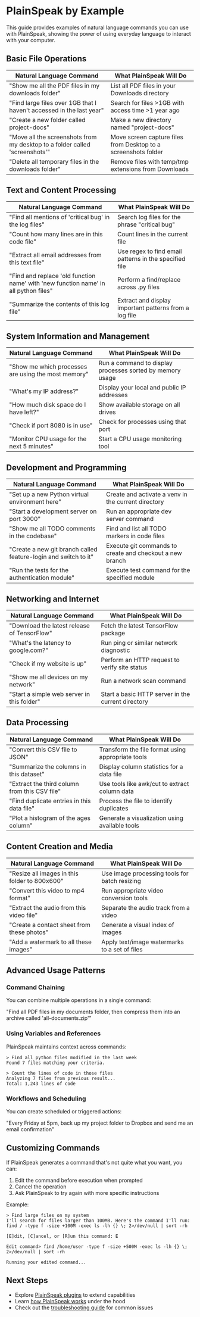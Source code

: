 # PlainSpeak by Example

This guide provides examples of natural language commands you can use with PlainSpeak, showing the power of using everyday language to interact with your computer.

## Basic File Operations

| Natural Language Command | What PlainSpeak Will Do |
|--------------------------|-------------------------|
| "Show me all the PDF files in my downloads folder" | List all PDF files in your Downloads directory |
| "Find large files over 1GB that I haven't accessed in the last year" | Search for files >1GB with access time >1 year ago |
| "Create a new folder called project-docs" | Make a new directory named "project-docs" |
| "Move all the screenshots from my desktop to a folder called 'screenshots'" | Move screen capture files from Desktop to a screenshots folder |
| "Delete all temporary files in the downloads folder" | Remove files with temp/tmp extensions from Downloads |

## Text and Content Processing

| Natural Language Command | What PlainSpeak Will Do |
|--------------------------|-------------------------|
| "Find all mentions of 'critical bug' in the log files" | Search log files for the phrase "critical bug" |
| "Count how many lines are in this code file" | Count lines in the current file |
| "Extract all email addresses from this text file" | Use regex to find email patterns in the specified file |
| "Find and replace 'old function name' with 'new function name' in all python files" | Perform a find/replace across .py files |
| "Summarize the contents of this log file" | Extract and display important patterns from a log file |

## System Information and Management

| Natural Language Command | What PlainSpeak Will Do |
|--------------------------|-------------------------|
| "Show me which processes are using the most memory" | Run a command to display processes sorted by memory usage |
| "What's my IP address?" | Display your local and public IP addresses |
| "How much disk space do I have left?" | Show available storage on all drives |
| "Check if port 8080 is in use" | Check for processes using that port |
| "Monitor CPU usage for the next 5 minutes" | Start a CPU usage monitoring tool |

## Development and Programming

| Natural Language Command | What PlainSpeak Will Do |
|--------------------------|-------------------------|
| "Set up a new Python virtual environment here" | Create and activate a venv in the current directory |
| "Start a development server on port 3000" | Run an appropriate dev server command |
| "Show me all TODO comments in the codebase" | Find and list all TODO markers in code files |
| "Create a new git branch called feature-login and switch to it" | Execute git commands to create and checkout a new branch |
| "Run the tests for the authentication module" | Execute test command for the specified module |

## Networking and Internet

| Natural Language Command | What PlainSpeak Will Do |
|--------------------------|-------------------------|
| "Download the latest release of TensorFlow" | Fetch the latest TensorFlow package |
| "What's the latency to google.com?" | Run ping or similar network diagnostic |
| "Check if my website is up" | Perform an HTTP request to verify site status |
| "Show me all devices on my network" | Run a network scan command |
| "Start a simple web server in this folder" | Start a basic HTTP server in the current directory |

## Data Processing

| Natural Language Command | What PlainSpeak Will Do |
|--------------------------|-------------------------|
| "Convert this CSV file to JSON" | Transform the file format using appropriate tools |
| "Summarize the columns in this dataset" | Display column statistics for a data file |
| "Extract the third column from this CSV file" | Use tools like awk/cut to extract column data |
| "Find duplicate entries in this data file" | Process the file to identify duplicates |
| "Plot a histogram of the ages column" | Generate a visualization using available tools |

## Content Creation and Media

| Natural Language Command | What PlainSpeak Will Do |
|--------------------------|-------------------------|
| "Resize all images in this folder to 800x600" | Use image processing tools for batch resizing |
| "Convert this video to mp4 format" | Run appropriate video conversion tools |
| "Extract the audio from this video file" | Separate the audio track from a video |
| "Create a contact sheet from these photos" | Generate a visual index of images |
| "Add a watermark to all these images" | Apply text/image watermarks to a set of files |

## Advanced Usage Patterns

### Command Chaining

You can combine multiple operations in a single command:

"Find all PDF files in my documents folder, then compress them into an archive called 'all-documents.zip'"

### Using Variables and References

PlainSpeak maintains context across commands:

```
> Find all python files modified in the last week
Found 7 files matching your criteria.

> Count the lines of code in those files
Analyzing 7 files from previous result...
Total: 1,243 lines of code
```

### Workflows and Scheduling

You can create scheduled or triggered actions:

"Every Friday at 5pm, back up my project folder to Dropbox and send me an email confirmation"

## Customizing Commands

If PlainSpeak generates a command that's not quite what you want, you can:

1. Edit the command before execution when prompted
2. Cancel the operation
3. Ask PlainSpeak to try again with more specific instructions

Example:

```
> Find large files on my system
I'll search for files larger than 100MB. Here's the command I'll run:
find / -type f -size +100M -exec ls -lh {} \; 2>/dev/null | sort -rh

[E]dit, [C]ancel, or [R]un this command: E

Edit command> find /home/user -type f -size +500M -exec ls -lh {} \; 2>/dev/null | sort -rh

Running your edited command...
```

## Next Steps

- Explore [PlainSpeak plugins](../plugins/overview.md) to extend capabilities
- Learn [how PlainSpeak works](how_it_works.md) under the hood
- Check out the [troubleshooting guide](../faq/troubleshooting.md) for common issues
